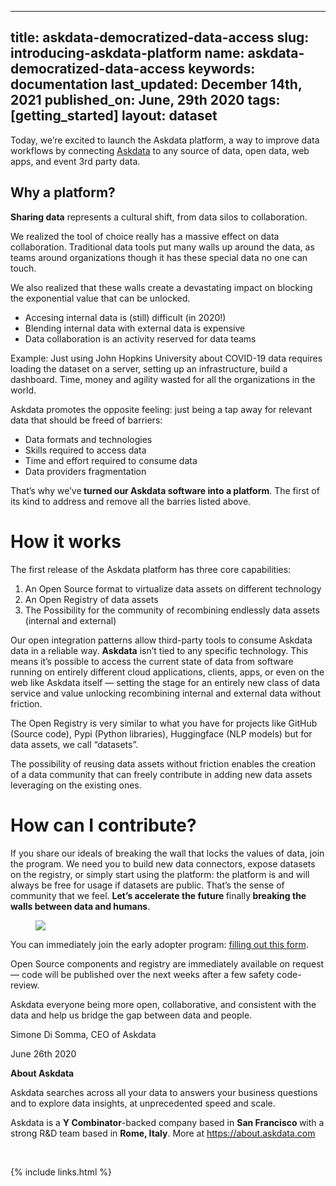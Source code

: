 
  ---
  title: askdata-democratized-data-access
  slug: introducing-askdata-platform
  name: askdata-democratized-data-access
  keywords: documentation
  last_updated: December 14th, 2021
  published_on: June, 29th 2020
  tags: [getting_started]
  layout: dataset
  ---

<p>Today, we’re excited to launch the Askdata platform, a way to improve data workflows by connecting <a href="https://www.askdata.com/" target="_blank">Askdata</a> to any source of data, open data, web apps, and event 3rd party data.</p><h2>Why a platform?</h2><p><strong>Sharing data</strong> represents a cultural shift, from data silos to collaboration.</p><p>We realized the tool of choice really has a massive effect on data collaboration. Traditional data tools put many walls up around the data, as teams around organizations though it has these special data no one can touch.</p><p>We also realized that these walls create a devastating impact on blocking the exponential value that can be unlocked.</p><ul><li>Accesing internal data is (still) difficult (in 2020!)</li><li>Blending internal data with external data is expensive</li><li>Data collaboration is an activity reserved for data teams</li></ul><p>Example: Just using John Hopkins University about COVID-19 data requires loading the dataset on a server, setting up an infrastructure, build a dashboard. Time, money and agility wasted for all the organizations in the world.</p><p>Askdata promotes the opposite feeling: just being a tap away for relevant data that should be freed of barriers:</p><ul><li>Data formats and technologies</li><li>Skills required to access data</li><li>Time and effort required to consume data</li><li>Data providers fragmentation</li></ul><p>That’s why we’ve<strong> turned our Askdata software into a platform</strong>. The first of its kind to address and remove all the barries listed above.</p><h1>How it works</h1><p>The first release of the Askdata platform has three core capabilities:</p><ol><li>An Open Source format to virtualize data assets on different technology</li><li>An Open Registry of data assets</li><li>The Possibility for the community of recombining endlessly data assets (internal and external)</li></ol><p>Our open integration patterns allow third-party tools to consume Askdata data in a reliable way. <strong>Askdata</strong> isn’t tied to any specific technology. This means it’s possible to access the current state of data from software running on entirely different cloud applications, clients, apps, or even on the web like Askdata itself — setting the stage for an entirely new class of data service and value unlocking recombining internal and external data without friction.</p><p>The Open Registry is very similar to what you have for projects like GitHub (Source code), Pypi (Python libraries), Huggingface (NLP models) but for data assets, we call “datasets”.</p><p>The possibility of reusing data assets without friction enables the creation of a data community that can freely contribute in adding new data assets leveraging on the existing ones.</p><h1>How can I contribute?</h1><p>If you share our ideals of breaking the wall that locks the values of data, join the program. We need you to build new data connectors, expose datasets on the registry, or simply start using the platform: the platform is and will always be free for usage if datasets are public. That’s the sense of community that we feel. <strong>Let’s accelerate the future </strong>finally<strong> breaking the walls between data and humans</strong>.</p><figure class="w-richtext-figure-type-image w-richtext-align-center"><div><img src="https://uploads-ssl.webflow.com/5dff758010bfa7356f98e395/5ef9b6a58e35e43096d62bcd_1*kTTdw-jXUADD2ElEbnsEcg.png"></div></figure><p>You can immediately join the early adopter program: <a href="https://docs.google.com/forms/d/1LfWcGUtrpHL8345YPURH5Dz_jJkBhvkCQZILNmho2iw" target="_blank">filling out this form</a>.</p><p>Open Source components and registry are immediately available on request — code will be published over the next weeks after a few safety code-review.</p><p>Askdata everyone being more open, collaborative, and consistent with the data and help us bridge the gap between data and people.</p><p>Simone Di Somma, CEO of Askdata</p><p>June 26th 2020</p><p><strong>About Askdata</strong></p><p>Askdata searches across all your data to answers your business questions and to explore data insights, at unprecedented speed and scale.</p><p>Askdata is a <strong>Y Combinator</strong>-backed company based in <strong>San Francisco </strong>with a strong R&amp;D team based in <strong>Rome, Italy</strong>. More at <a href="https://about.askdata.com/" target="_blank">https://about.askdata.com</a></p><p>‍</p>

  {% include links.html %}

  